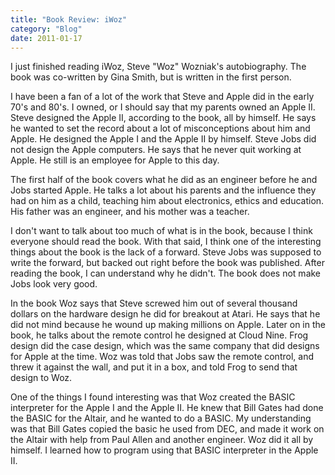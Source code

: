 ```yaml
---
title: "Book Review: iWoz"
category: "Blog"
date: 2011-01-17
---
```



I just finished reading iWoz, Steve "Woz" Wozniak's autobiography. The book was co-written by Gina Smith, but is written in the first person.

I have been a fan of a lot of the work that Steve and Apple did in the early 70's and 80's. I owned, or I should say that my parents owned an Apple II. Steve designed the Apple II, according to the book, all by himself. He says he wanted to set the record about a lot of misconceptions about him and Apple. He designed the Apple I and the Apple II by himself. Steve Jobs did not design the Apple computers. He says that he never quit working at Apple. He still is an employee for Apple to this day.

The first half of the book covers what he did as an engineer before he and Jobs started Apple. He talks a lot about his parents and the influence they had on him as a child, teaching him about electronics, ethics and education. His father was an engineer, and his mother was a teacher.

I don't want to talk about too much of what is in the book, because I think everyone should read the book. With that said, I think one of the interesting things about the book is the lack of a forward. Steve Jobs was supposed to write the forward, but backed out right before the book was published. After reading the book, I can understand why he didn't. The book does not make Jobs look very good.

In the book Woz says that Steve screwed him out of several thousand dollars on the hardware design he did for breakout at Atari. He says that he did not mind because he wound up making millions on Apple. Later on in the book, he talks about the remote control he designed at Cloud Nine. Frog design did the case design, which was the same company that did designs for Apple at the time. Woz was told that Jobs saw the remote control, and threw it against the wall, and put it in a box, and told Frog to send that design to Woz.

One of the things I found interesting was that Woz created the BASIC interpreter for the Apple I and the Apple II. He knew that Bill Gates had done the BASIC for the Altair, and he wanted to do a BASIC. My understanding was that Bill Gates copied the basic he used from DEC, and made it work on the Altair with help from Paul Allen and another engineer. Woz did it all by himself. I learned how to program using that BASIC interpreter in the Apple II.
